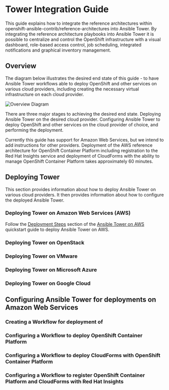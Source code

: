 # Tower Integration Guide

This guide explains how to integrate the reference architectures within openshift-ansible-contrib/reference-architectures into Ansible Tower. By integrating the reference architecture playbooks into Ansible Tower it is possible to centralize and control the OpenShift infrastructure with a visual dashboard, role-based access control, job scheduling, integrated notifications and graphical inventory management.

## Overview

The diagram below illustrates the desired end state of this guide - to have Ansible Tower workflows able to deploy OpenShift and other services on various cloud providers, including creating the necessary virtual infrastructure on each cloud provider. 

![Overview Diagram](https://github.com/strategicdesignteam/openshift-ansible-contrib/blob/master/reference-architecture/ansible-tower-integration/Overview_Diagram.png)

There are three major stages to achieving the desired end state. Deploying Ansible Tower on the desired cloud provider. Configuring Ansible Tower to deploy OpenShift and other services on the cloud provider of choice, and performing the deployment. 

Currently this guide has support for Amazon Web Services, but we intend to add instructions for other providers. Deployment of the AWS reference architecture for OpenShift Container Platform including registration to the Red Hat Insights service and deployment of CloudForms with the ability to manage OpenShift Container Platform takes approximately 60 minutes.

## Deploying Tower

This section provides information about how to deploy Ansible Tower on various cloud providers. It then provides information about how to configure the deployed Ansible Tower. 

### Deploying Tower on Amazon Web Services (AWS)

Follow the [Deployment Steps](http://docs.aws.amazon.com/quickstart/latest/ansible-tower/deployment.html) section of the [Ansible Tower on AWS](http://docs.aws.amazon.com/quickstart/latest/ansible-tower/welcome.html) quickstart guide to deploy Ansible Tower on AWS.

### Deploying Tower on OpenStack



### Deploying Tower on VMware



### Deploying Tower on Microsoft Azure



### Deploying Tower on Google Cloud


## Configuring Ansible Tower for deployments on Amazon Web Services


### Creating a Workflow for deployment of 


### Configuring a Workflow to deploy OpenShift Container Platform


### Configuring a Workflow to deploy CloudForms with OpenShift Container Platform


### Configuring a Workflow to register OpenShift Container Platform and CloudForms with Red Hat Insights

